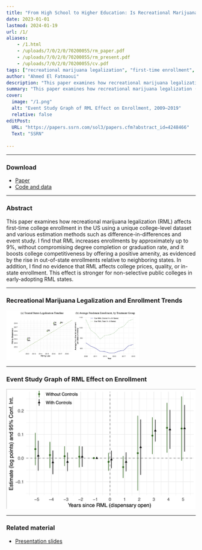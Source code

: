 ```yaml
---
title: "From High School to Higher Education: Is Recreational Marijuana a Consumption Amenity for US College Students?" 
date: 2023-01-01
lastmod: 2024-01-19
url: /1/
aliases: 
    - /1.html
    - /uploads/7/0/2/0/70200055/rm_paper.pdf
    - /uploads/7/0/2/0/70200055/rm_present.pdf
    - /uploads/7/0/2/0/70200055/cv.pdf
tags: ["recreational marijuana legalization", "first-time enrollment", "difference-in-differences", "event study"]
author: "Ahmed El Fatmaoui"
description: "This paper examines how recreational marijuana legalization (RML) affects first-time college enrollment in the US using a unique college-level dataset and various estimation methods such as difference-in-differences, event study, and synthetic controls." 
summary: "This paper examines how recreational marijuana legalization (RML) affects first-time college enrollment in the US using a unique college-level dataset and various estimation methods such as difference-in-differences and event study" 
cover:
  image: "/1.png"
  alt: "Event Study Graph of RML Effect on Enrollment, 2009–2019"
  relative: false
editPost:
  URL: "https://papers.ssrn.com/sol3/papers.cfm?abstract_id=4248466"
  Text: "SSRN"

---
```


---
### Download

+ [Paper](/rm_paper.pdf)
+ [Code and data](https://github.com/ahmedelfatmaoui/replication-files-EI24)

---

### Abstract

This paper examines how recreational marijuana legalization (RML) affects first-time college enrollment in the US using a unique college-level dataset and various estimation methods such as difference-in-differences and event study. I find that RML increases enrollments by approximately up to 9%, without compromising degree completion or graduation rate, and it boosts college competitiveness by offering a positive amenity, as evidenced by the rise in out-of-state enrollments relative to neighboring states. In addition, I find no evidence that RML affects college prices, quality, or in-state enrollment. This effect is stronger for non-selective public colleges in early-adopting RML states.

---

### Recreational Marijuana Legalization and Enrollment Trends

<img src="/3.png"  style="width: 70%;" />



---

### Event Study Graph of RML Effect on Enrollment

![](/1.png)

---

### Related material

+ [Presentation slides](/rm_present.pdf)

